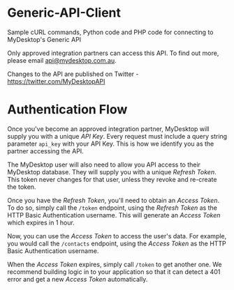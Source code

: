 Generic-API-Client
==================

Sample cURL commands, Python code and PHP code for connecting to MyDesktop's Generic API

Only approved integration partners can access this API. To find out more, please email api@mydesktop.com.au.

Changes to the API are published on Twitter - https://twitter.com/MyDesktopAPI

Authentication Flow
==================

Once you've become an approved integration partner, MyDesktop will supply you with a unique *API Key*. Every request must include a query string parameter `api_key` with your API Key. This is how we identify you as the partner accessing the API.

The MyDesktop user will also need to allow you API access to their MyDesktop database. They will supply you with a unique *Refresh Token*. This token never changes for that user, unless they revoke and re-create the token.

Once you have the *Refresh Token*, you'll need to obtain an *Access Token*. To do so, simply call the `/token` endpoint, using the *Refresh Token* as the HTTP Basic Authentication username. This will generate an *Access Token* which expires in 1 hour. 

Now, you can use the *Access Token* to access the user's data. For example, you would call the `/contacts` endpoint, using the *Access Token* as the HTTP Basic Authentication username.

When the *Access Token* expires, simply call `/token` to get another one. We recommend building logic in to your application so that it can detect a 401 error and get a new *Access Token* automatically.
